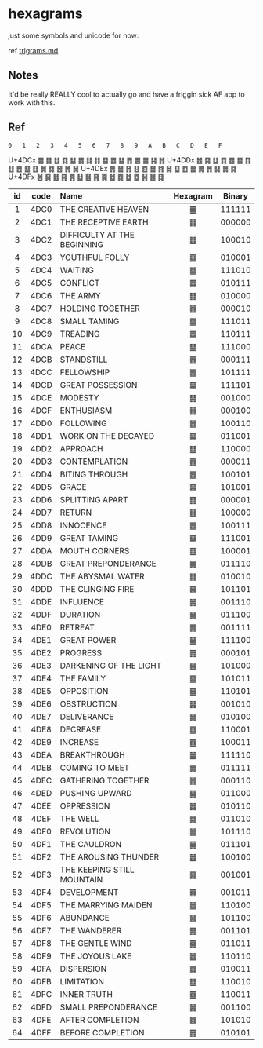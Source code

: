 # hexagrams
just some symbols and unicode for now:

ref [trigrams.md](trigrams.md)

## Notes
It'd be really REALLY cool to actually go and have a friggin sick AF app to work with this.


## Ref


  	0 	1 	2 	3 	4 	5 	6 	7 	8 	9 	A 	B 	C 	D 	E 	F
U+4DCx 	䷀ 	䷁ 	䷂ 	䷃ 	䷄ 	䷅ 	䷆ 	䷇ 	䷈ 	䷉ 	䷊ 	䷋ 	䷌ 	䷍ 	䷎ 	䷏
U+4DDx 	䷐ 	䷑ 	䷒ 	䷓ 	䷔ 	䷕ 	䷖ 	䷗ 	䷘ 	䷙ 	䷚ 	䷛ 	䷜ 	䷝ 	䷞ 	䷟
U+4DEx 	䷠ 	䷡ 	䷢ 	䷣ 	䷤ 	䷥ 	䷦ 	䷧ 	䷨ 	䷩ 	䷪ 	䷫ 	䷬ 	䷭ 	䷮ 	䷯
U+4DFx 	䷰ 	䷱ 	䷲ 	䷳ 	䷴ 	䷵ 	䷶ 	䷷ 	䷸ 	䷹ 	䷺ 	䷻ 	䷼ 	䷽ 	䷾ 	䷿

|  id   | code  | Name                        | Hexagram | Binary |
| :---: | :---: | :-------------------------- | :------: | :----: |
|   1   | 4DC0  | THE CREATIVE HEAVEN         |    ䷀    | 111111 |
|   2   | 4DC1  | THE RECEPTIVE EARTH         |    ䷁    | 000000 |
|   3   | 4DC2  | DIFFICULTY AT THE BEGINNING |    ䷂    | 100010 |
|   4   | 4DC3  | YOUTHFUL FOLLY              |    ䷃    | 010001 |
|   5   | 4DC4  | WAITING                     |    ䷄    | 111010 |
|   6   | 4DC5  | CONFLICT                    |    ䷅    | 010111 |
|   7   | 4DC6  | THE ARMY                    |    ䷆    | 010000 |
|   8   | 4DC7  | HOLDING TOGETHER            |    ䷇    | 000010 |
|   9   | 4DC8  | SMALL TAMING                |    ䷈    | 111011 |
|  10   | 4DC9  | TREADING                    |    ䷉    | 110111 |
|  11   | 4DCA  | PEACE                       |    ䷊    | 111000 |
|  12   | 4DCB  | STANDSTILL                  |    ䷋    | 000111 |
|  13   | 4DCC  | FELLOWSHIP                  |    ䷌    | 101111 |
|  14   | 4DCD  | GREAT POSSESSION            |    ䷍    | 111101 |
|  15   | 4DCE  | MODESTY                     |    ䷎    | 001000 |
|  16   | 4DCF  | ENTHUSIASM                  |    ䷏    | 000100 |
|  17   | 4DD0  | FOLLOWING                   |    ䷐    | 100110 |
|  18   | 4DD1  | WORK ON THE DECAYED         |    ䷑    | 011001 |
|  19   | 4DD2  | APPROACH                    |    ䷒    | 110000 |
|  20   | 4DD3  | CONTEMPLATION               |    ䷓    | 000011 |
|  21   | 4DD4  | BITING THROUGH              |    ䷔    | 100101 |
|  22   | 4DD5  | GRACE                       |    ䷕    | 101001 |
|  23   | 4DD6  | SPLITTING APART             |    ䷖    | 000001 |
|  24   | 4DD7  | RETURN                      |    ䷗    | 100000 |
|  25   | 4DD8  | INNOCENCE                   |    ䷘    | 100111 |
|  26   | 4DD9  | GREAT TAMING                |    ䷙    | 111001 |
|  27   | 4DDA  | MOUTH CORNERS               |    ䷚    | 100001 |
|  28   | 4DDB  | GREAT PREPONDERANCE         |    ䷛    | 011110 |
|  29   | 4DDC  | THE ABYSMAL WATER           |    ䷜    | 010010 |
|  30   | 4DDD  | THE CLINGING FIRE           |    ䷝    | 101101 |
|  31   | 4DDE  | INFLUENCE                   |    ䷞    | 001110 |
|  32   | 4DDF  | DURATION                    |    ䷟    | 011100 |
|  33   | 4DE0  | RETREAT                     |    ䷠    | 001111 |
|  34   | 4DE1  | GREAT POWER                 |    ䷡    | 111100 |
|  35   | 4DE2  | PROGRESS                    |    ䷢    | 000101 |
|  36   | 4DE3  | DARKENING OF THE LIGHT      |    ䷣    | 101000 |
|  37   | 4DE4  | THE FAMILY                  |    ䷤    | 101011 |
|  38   | 4DE5  | OPPOSITION                  |    ䷥    | 110101 |
|  39   | 4DE6  | OBSTRUCTION                 |    ䷦    | 001010 |
|  40   | 4DE7  | DELIVERANCE                 |    ䷧    | 010100 |
|  41   | 4DE8  | DECREASE                    |    ䷨    | 110001 |
|  42   | 4DE9  | INCREASE                    |    ䷩    | 100011 |
|  43   | 4DEA  | BREAKTHROUGH                |    ䷪    | 111110 |
|  44   | 4DEB  | COMING TO MEET              |    ䷫    | 011111 |
|  45   | 4DEC  | GATHERING TOGETHER          |    ䷬    | 000110 |
|  46   | 4DED  | PUSHING UPWARD              |    ䷭    | 011000 |
|  47   | 4DEE  | OPPRESSION                  |    ䷮    | 010110 |
|  48   | 4DEF  | THE WELL                    |    ䷯    | 011010 |
|  49   | 4DF0  | REVOLUTION                  |    ䷰    | 101110 |
|  50   | 4DF1  | THE CAULDRON                |    ䷱    | 011101 |
|  51   | 4DF2  | THE AROUSING THUNDER        |    ䷲    | 100100 |
|  52   | 4DF3  | THE KEEPING STILL MOUNTAIN  |    ䷳    | 001001 |
|  53   | 4DF4  | DEVELOPMENT                 |    ䷴    | 001011 |
|  54   | 4DF5  | THE MARRYING MAIDEN         |    ䷵    | 110100 |
|  55   | 4DF6  | ABUNDANCE                   |    ䷶    | 101100 |
|  56   | 4DF7  | THE WANDERER                |    ䷷    | 001101 |
|  57   | 4DF8  | THE GENTLE WIND             |    ䷸    | 011011 |
|  58   | 4DF9  | THE JOYOUS LAKE             |    ䷹    | 110110 |
|  59   | 4DFA  | DISPERSION                  |    ䷺    | 010011 |
|  60   | 4DFB  | LIMITATION                  |    ䷻    | 110010 |
|  61   | 4DFC  | INNER TRUTH                 |    ䷼    | 110011 |
|  62   | 4DFD  | SMALL PREPONDERANCE         |    ䷽    | 001100 |
|  63   | 4DFE  | AFTER COMPLETION            |    ䷾    | 101010 |
|  64   | 4DFF  | BEFORE COMPLETION           |    ䷿    | 010101 |
